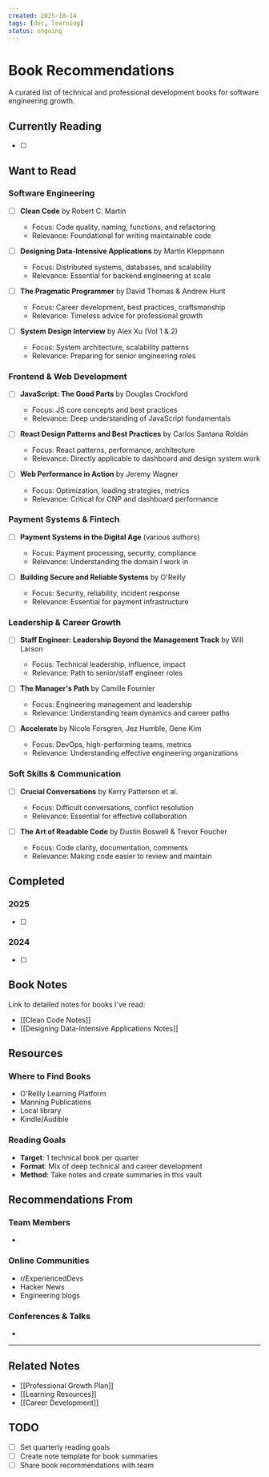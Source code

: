 ```yaml
---
created: 2025-10-14
tags: [doc, learning]
status: ongoing
---
```


# Book Recommendations

A curated list of technical and professional development books for software engineering growth.

## Currently Reading

- [ ]

## Want to Read

### Software Engineering

- [ ] **Clean Code** by Robert C. Martin
  - Focus: Code quality, naming, functions, and refactoring
  - Relevance: Foundational for writing maintainable code

- [ ] **Designing Data-Intensive Applications** by Martin Kleppmann
  - Focus: Distributed systems, databases, and scalability
  - Relevance: Essential for backend engineering at scale

- [ ] **The Pragmatic Programmer** by David Thomas & Andrew Hunt
  - Focus: Career development, best practices, craftsmanship
  - Relevance: Timeless advice for professional growth

- [ ] **System Design Interview** by Alex Xu (Vol 1 & 2)
  - Focus: System architecture, scalability patterns
  - Relevance: Preparing for senior engineering roles

### Frontend & Web Development

- [ ] **JavaScript: The Good Parts** by Douglas Crockford
  - Focus: JS core concepts and best practices
  - Relevance: Deep understanding of JavaScript fundamentals

- [ ] **React Design Patterns and Best Practices** by Carlos Santana Roldán
  - Focus: React patterns, performance, architecture
  - Relevance: Directly applicable to dashboard and design system work

- [ ] **Web Performance in Action** by Jeremy Wagner
  - Focus: Optimization, loading strategies, metrics
  - Relevance: Critical for CNP and dashboard performance

### Payment Systems & Fintech

- [ ] **Payment Systems in the Digital Age** (various authors)
  - Focus: Payment processing, security, compliance
  - Relevance: Understanding the domain I work in

- [ ] **Building Secure and Reliable Systems** by O'Reilly
  - Focus: Security, reliability, incident response
  - Relevance: Essential for payment infrastructure

### Leadership & Career Growth

- [ ] **Staff Engineer: Leadership Beyond the Management Track** by Will Larson
  - Focus: Technical leadership, influence, impact
  - Relevance: Path to senior/staff engineer roles

- [ ] **The Manager's Path** by Camille Fournier
  - Focus: Engineering management and leadership
  - Relevance: Understanding team dynamics and career paths

- [ ] **Accelerate** by Nicole Forsgren, Jez Humble, Gene Kim
  - Focus: DevOps, high-performing teams, metrics
  - Relevance: Understanding effective engineering organizations

### Soft Skills & Communication

- [ ] **Crucial Conversations** by Kerry Patterson et al.
  - Focus: Difficult conversations, conflict resolution
  - Relevance: Essential for effective collaboration

- [ ] **The Art of Readable Code** by Dustin Boswell & Trevor Foucher
  - Focus: Code clarity, documentation, comments
  - Relevance: Making code easier to review and maintain

## Completed

### 2025
- [ ]

### 2024
- [ ]

## Book Notes

Link to detailed notes for books I've read:
- [[Clean Code Notes]]
- [[Designing Data-Intensive Applications Notes]]

## Resources

### Where to Find Books
- O'Reilly Learning Platform
- Manning Publications
- Local library
- Kindle/Audible

### Reading Goals
- **Target**: 1 technical book per quarter
- **Format**: Mix of deep technical and career development
- **Method**: Take notes and create summaries in this vault

## Recommendations From

### Team Members
-

### Online Communities
- r/ExperiencedDevs
- Hacker News
- Engineering blogs

### Conferences & Talks
-

---

## Related Notes

- [[Professional Growth Plan]]
- [[Learning Resources]]
- [[Career Development]]

## TODO
- [ ] Set quarterly reading goals
- [ ] Create note template for book summaries
- [ ] Share book recommendations with team
